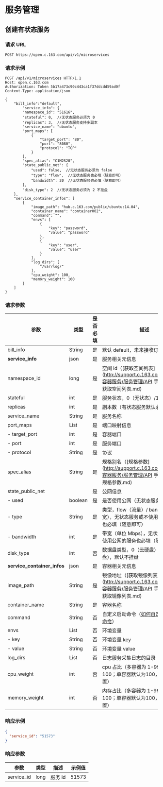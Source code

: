 # 服务管理

## 创建有状态服务

### 请求 URL

`POST https://open.c.163.com/api/v1/microservices`

### 请求示例

```http
POST /api/v1/microservices HTTP/1.1
Host: open.c.163.com
Authorization: Token 5b17a473c90c443ca1f37ddcdd59ad0f
Content-Type: application/json

{
    "bill_info":"default",
        "service_info": {
        "namespace_id": "51616",
        "stateful": 0,  //无状态服务必须为 0 
        "replicas": 3,  //无状态服务支持多副本 
        "service_name": "ubuntu",
        "port_maps": [
            {
                "target_port": "80",
                "port": "8080",
                "protocol": "TCP"
            }
        ],
        "spec_alias": "C1M2S20",
        "state_public_net": {
            "used": false,  //无状态服务必须为 false
            "type": "flow",  //无状态服务也必填（随意即可）
            "bandwidth": 20  //无状态服务也必填（随意即可）
        },
        "disk_type": 2  //无状态服务必须为 2 不挂盘
    },
    "service_container_infos": [
        {
            "image_path": "hub.c.163.com/public/ubuntu:14.04",
            "container_name": "container002",
            "command": "",
            "envs": [
                {
                    "key": "password",
                    "value": "password"
                },
                {
                    "key": "user",
                    "value": "user"
                }
            ],
            "log_dirs": [
                "/var/log/"
            ],
            "cpu_weight": 100,
            "memory_weight": 100                 
        }
    ]
}
```

### 请求参数

|             参数            |   类型  | 是否必填 |                                                                描述                                                                |              示例值               |
|-----------------------------|---------|----------|------------------------------------------------------------------------------------------------------------------------------------|-----------------------------------|
| bill_info                   | String  | 是       | 默认 default，未来接收订单号                                                                                                       | default                           |
| **service_info**            | json    | 是       | 服务相关元信息                                                                                                                     | 详见示例                          |
| namespace_id                | long    | 是       | 空间 id（[获取空间列表](http://support.c.163.com/md.html#!容器服务/服务管理/API 手册/服务 API/获取空间列表.md)                     | 51616                             |
| stateful                    | int     | 是       | 服务状态，0（无状态）/1（有状态）                                                                                                  | 0                                 |
| replicas                    | int     | 是       | 副本数（有状态服务默认必须为 1）                                                                                                   | 3                                 |
| service_name                | String  | 是       | 服务名称                                                                                                                           | ubuntu                            |
| port_maps                   | List    | 是       | 端口映射信息                                                                                                                       | 详见示例                          |
| - target_port               | int     | 是       | 容器端口                                                                                                                           | 80                                |
| - port                      | int     | 是       | 服务端口                                                                                                                           | 8080                              |
| - protocol                  | String  | 是       | 协议                                                                                                                               | TCP                               |
| spec_alias                  | String  | 是       | 规格别名（[规格参数](http://support.c.163.com/md.html#!容器服务/服务管理/API 手册/服务 API/规格参数.md)                            | C1M2S20                           |
| state_public_net            |         | 是       | 公网信息                                                                                                                           | 详见示例                          |
| - used                      | boolean | 是       | 是否使用公网（无状态服务为 false）                                                                                                 | false                             |
| - type                      | String  | 是       | 类型，flow（流量）/ bandwidth（带宽），无状态服务或不使用公网的服务也必填（随意即可）                                              | flow                              |
| - bandwidth                 | int     | 是       | 带宽（单位 Mbps），无状态服务或不使用公网的服务也必填（随意即可）                                                                  | 20                                |
| disk_type                   | int     | 否       | 数据盘类型，0（云硬盘）/2（不挂盘），默认不挂盘                                                                                    | 2                                 |
| **service_container_infos** | json    | 是       | 容器相关元信息                                                                                                                     | 详见示例                          |
| image_path                  | String  | 是       | 镜像地址（[获取镜像列表](http://support.c.163.com/md.html#!容器服务/服务管理/API 手册/服务 API/获取镜像列表.md)                    | hub.c.163.com/public/ubuntu:14.04 |
| container_name              | String  | 是       | 容器名称                                                                                                                           | container002                      |
| command                     | String  | 否       | 自定义启动命令（[如何自定义服务启动命令](http://support.c.163.com/md.html#!容器服务/服务管理/使用指南/如何自定义服务启动命令.md)） |                                   |
| envs                        | List    | 否       | 环境变量                                                                                                                           |                                   |
| - key                       | String  | 否       | 环境变量 key                                                                                                                       | password                          |
| - value                     | String  | 否       | 环境变量 value                                                                                                                     | password                          |
| log_dirs                    | List    | 否       | 日志服务采集日志的目录                                                                                                             | ["/var/log/"]                     |
| cpu_weight                  | int     | 否       | cpu 占比（多容器为 1-99，总和为100；单容器默认为100，可以不设置）                                                                  | 100                               |
| memory_weight               | int     | 否       | 内存占比（多容器为 1-99，总和为100；单容器默认为100，可以不设置）                                                                  | 100                               |


### 响应示例

```json
{
  "service_id": "51573"
}
```

### 响应参数

|    参数    | 类型 |   描述  | 示例值 |
|------------|------|---------|--------|
| service_id | long | 服务 id |  51573 |




